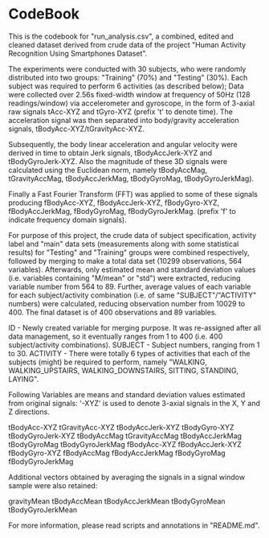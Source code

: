 CodeBook 
=================

This is the codebook for "run_analysis.csv", a combined, edited and cleaned dataset derived from crude data of the project "Human Activity Recognition Using Smartphones Dataset".

The experiments were conducted with 30 subjects, who were randomly distributed into two groups: "Training" (70%) and "Testing" (30%). Each subject was required to perform 6 activities (as described below); Data were collected over 2.56s fixed-width window at frequency of 50Hz (128 readings/window) via accelerometer and gyroscope, in the form of 3-axial raw signals tAcc-XYZ and tGyro-XYZ (prefix 't' to denote time). The acceleration signal was then separated into body/gravity acceleration signals, tBodyAcc-XYZ/tGravityAcc-XYZ. 

Subsequently, the body linear acceleration and angular velocity were derived in time to obtain Jerk signals, tBodyAccJerk-XYZ and tBodyGyroJerk-XYZ. Also the magnitude of these 3D signals were calculated using the Euclidean norm, namely tBodyAccMag, tGravityAccMag, tBodyAccJerkMag, tBodyGyroMag, tBodyGyroJerkMag). 

Finally a Fast Fourier Transform (FFT) was applied to some of these signals producing fBodyAcc-XYZ, fBodyAccJerk-XYZ, fBodyGyro-XYZ, fBodyAccJerkMag, fBodyGyroMag, fBodyGyroJerkMag. (prefix 'f' to indicate frequency domain signals). 


For purpose of this project, the crude data of subject specification, activity label and "main" data sets (measurements along with some statistical results) for "Testing" and "Training" groups were combined respectively, followed by merging to make a total data set (10299 observations, 564 variables). 
Afterwards, only estimated mean and standard deviation values (i.e. variables containing "M/mean" or "std") were extracted, reducing variable number from 564 to 89. 
Further, average values of each variable for each subject/activity combination (i.e. of same "SUBJECT"/"ACTIVITY" numbers) were calculated, reducing observation number from 10029 to 400.
The final dataset is of 400 observations and 89 variables. 

ID - Newly created variable for merging purpose. It was re-assigned after all data management, so it eventually ranges from 1 to 400 (i.e. 400 subject/activity combinations). 
SUBJECT - Subject numbers, ranging from 1 to 30.
ACTIVITY - There were totally 6 types of activities that each of the subjects (might) be required to perform, namely "WALKING, WALKING_UPSTAIRS, WALKING_DOWNSTAIRS, SITTING, STANDING, LAYING".

Following Variables are means and standard deviation values estimated from original signals:
'-XYZ' is used to denote 3-axial signals in the X, Y and Z directions.

tBodyAcc-XYZ
tGravityAcc-XYZ
tBodyAccJerk-XYZ
tBodyGyro-XYZ
tBodyGyroJerk-XYZ
tBodyAccMag
tGravityAccMag
tBodyAccJerkMag
tBodyGyroMag
tBodyGyroJerkMag
fBodyAcc-XYZ
fBodyAccJerk-XYZ
fBodyGyro-XYZ
fBodyAccMag
fBodyAccJerkMag
fBodyGyroMag
fBodyGyroJerkMag

Additional vectors obtained by averaging the signals in a signal window sample were also retained:

gravityMean
tBodyAccMean
tBodyAccJerkMean
tBodyGyroMean
tBodyGyroJerkMean

For more information, please read scripts and annotations in "README.md". 
